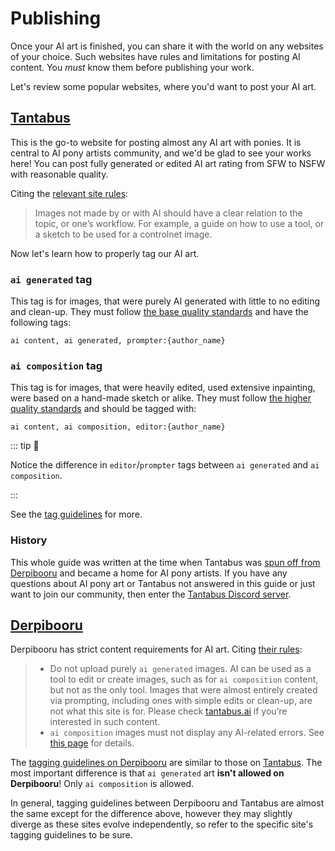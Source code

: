 # Publishing

Once your AI art is finished, you can share it with the world on any websites of your choice. Such websites have rules and limitations for posting AI content. You _must_ know them before publishing your work.

Let's review some popular websites, where you'd want to post your AI art.

## <i class="tantabus inline-logo"></i> [Tantabus](https://tantabus.ai)

This is the go-to website for posting almost any AI art with ponies. It is central to AI pony artists community, and we'd be glad to see your works here! You can post fully generated or edited AI art rating from SFW to NSFW with reasonable quality.

Citing the [relevant site rules](https://tantabus.ai/pages/rules):

> Images not made by or with AI should have a clear relation to the topic, or one’s workflow. For example, a guide on how to use a tool, or a sketch to be used for a controlnet image.

Now let's learn how to properly tag our AI art.

### `ai generated` tag

This tag is for images, that were purely AI generated with little to no editing and clean-up. They must follow [the base quality standards](https://tantabus.ai/pages/aibasequality) and have the following tags:

```csv
ai content, ai generated, prompter:{author_name}
```

### `ai composition` tag

This tag is for images, that were heavily edited, used extensive inpainting, were based on a hand-made sketch or alike. They must follow [the higher quality standards](https://tantabus.ai/pages/aicompquality) and should be tagged with:

```csv
ai content, ai composition, editor:{author_name}
```

::: tip 👀

Notice the difference in `editor`/`prompter` tags between `ai generated` and `ai composition`.

:::

See the [tag guidelines](https://tantabus.ai/pages/tags) for more.

### History

This whole guide was written at the time when Tantabus was [spun off from Derpibooru](https://derpibooru.org/forums/meta/topics/policy-update-regarding-ai-content) and became a home for AI pony artists. If you have any questions about AI pony art or Tantabus not answered in this guide or just want to join our community, then enter the [Tantabus Discord server](https://tantabus.ai/pages/discord).

## <i class="derpibooru inline-logo"></i> [Derpibooru](https://derpibooru.org)

Derpibooru has strict content requirements for AI art. Citing [their rules](https://derpibooru.org/pages/rules):

> -   Do not upload purely `ai generated` images. AI can be used as a tool to edit or create images, such as for `ai composition` content, but not as the only tool. Images that were almost entirely created via prompting, including ones with simple edits or clean-up, are not what this site is for. Please check [tantabus.ai](https://tantabus.ai/) if you’re interested in such content.
> -   `ai composition` images must not display any AI-related errors. See [this page](https://derpibooru.org/pages/aiquality) for details.

The [tagging guidelines on Derpibooru](https://derpibooru.org/pages/tags) are similar to those on [Tantabus](#tantabus). The most important difference is that `ai generated` art **isn't allowed on Derpibooru**! Only `ai composition` is allowed.

In general, tagging guidelines between Derpibooru and Tantabus are almost the same except for the difference above, however they may slightly diverge as these sites evolve independently, so refer to the specific site's tagging guidelines to be sure.
